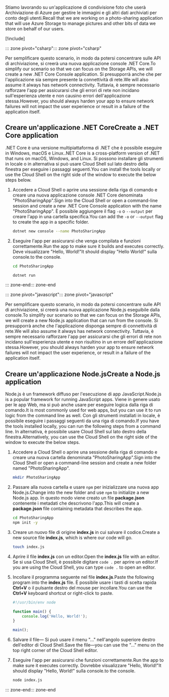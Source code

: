 <span data-ttu-id="3cbd6-101">Stiamo lavorando su un'applicazione di condivisione foto che userà Archiviazione di Azure per gestire le immagini e gli altri dati archiviati per conto degli utenti.</span><span class="sxs-lookup"><span data-stu-id="3cbd6-101">Recall that we are working on a photo-sharing application that will use Azure Storage to manage pictures and other bits of data we store on behalf of our users.</span></span>

[!include[](../../../includes/azure-sandbox-activate.md)]

<span data-ttu-id="3cbd6-102">::: zone pivot="csharp"</span><span class="sxs-lookup"><span data-stu-id="3cbd6-102">::: zone pivot="csharp"</span></span>

<span data-ttu-id="3cbd6-103">Per semplificare questo scenario, in modo da potersi concentrare sulle API di archiviazione, si creerà una nuova applicazione console .NET Core.</span><span class="sxs-lookup"><span data-stu-id="3cbd6-103">To simplify our scenario so that we can focus on the Storage APIs, we will create a new .NET Core Console application.</span></span> <span data-ttu-id="3cbd6-104">Si presupporrà anche che per l'applicazione sia sempre presente la connettività di rete.</span><span class="sxs-lookup"><span data-stu-id="3cbd6-104">We will also assume it always has network connectivity.</span></span> <span data-ttu-id="3cbd6-105">Tuttavia, è sempre necessario rafforzare l'app per assicurarsi che gli errori di rete non incidano sull'esperienza utente e non causino errori dell'applicazione stessa.</span><span class="sxs-lookup"><span data-stu-id="3cbd6-105">However, you should always harden your app to ensure network failures will not impact the user experience or result in a failure of the application itself.</span></span>

## <a name="create-a-net-core-application"></a><span data-ttu-id="3cbd6-106">Creare un'applicazione .NET Core</span><span class="sxs-lookup"><span data-stu-id="3cbd6-106">Create a .NET Core application</span></span>

<span data-ttu-id="3cbd6-107">.NET Core è una versione multipiattaforma di .NET che è possibile eseguire in Windows, macOS e Linux.</span><span class="sxs-lookup"><span data-stu-id="3cbd6-107">.NET Core is a cross-platform version of .NET that runs on macOS, Windows, and Linux.</span></span> <span data-ttu-id="3cbd6-108">Si possono installare gli strumenti in locale o in alternativa si può usare Cloud Shell sul lato destro della finestra per eseguire i passaggi seguenti.</span><span class="sxs-lookup"><span data-stu-id="3cbd6-108">You can install the tools locally or use the Cloud Shell on the right side of the window to execute the below steps below.</span></span>

1. <span data-ttu-id="3cbd6-109">Accedere a Cloud Shell o aprire una sessione della riga di comando e creare una nuova applicazione console .NET Core denominata "PhotoSharingApp".</span><span class="sxs-lookup"><span data-stu-id="3cbd6-109">Sign into the Cloud Shell or open a command-line session and create a new .NET Core Console application with the name "PhotoSharingApp".</span></span> <span data-ttu-id="3cbd6-110">È possibile aggiungere il flag `-o` o `--output` per creare l'app in una cartella specifica.</span><span class="sxs-lookup"><span data-stu-id="3cbd6-110">You can add the `-o` or `--output` flag to create the app in a specific folder.</span></span>

    ```bash
    dotnet new console --name PhotoSharingApp
    ```

1. <span data-ttu-id="3cbd6-111">Eseguire l'app per assicurarsi che venga compilata e funzioni correttamente.</span><span class="sxs-lookup"><span data-stu-id="3cbd6-111">Run the app to make sure it builds and executes correctly.</span></span> <span data-ttu-id="3cbd6-112">Deve visualizzare "Hello, World!"</span><span class="sxs-lookup"><span data-stu-id="3cbd6-112">It should display "Hello World!"</span></span> <span data-ttu-id="3cbd6-113">sulla console.</span><span class="sxs-lookup"><span data-stu-id="3cbd6-113">to the console.</span></span>

    ```bash
    cd PhotoSharingApp
    
    dotnet run
    ```
<span data-ttu-id="3cbd6-114">::: zone-end</span><span class="sxs-lookup"><span data-stu-id="3cbd6-114">::: zone-end</span></span>

<span data-ttu-id="3cbd6-115">::: zone pivot="javascript"</span><span class="sxs-lookup"><span data-stu-id="3cbd6-115">::: zone pivot="javascript"</span></span>

<span data-ttu-id="3cbd6-116">Per semplificare questo scenario, in modo da potersi concentrare sulle API di archiviazione, si creerà una nuova applicazione Node.js eseguibile dalla console.</span><span class="sxs-lookup"><span data-stu-id="3cbd6-116">To simplify our scenario so that we can focus on the Storage APIs, we will create a new Node.js application that can run from the console.</span></span> <span data-ttu-id="3cbd6-117">Si presupporrà anche che l'applicazione disponga sempre di connettività di rete.</span><span class="sxs-lookup"><span data-stu-id="3cbd6-117">We will also assume it always has network connectivity.</span></span> <span data-ttu-id="3cbd6-118">Tuttavia, è sempre necessario rafforzare l'app per assicurarsi che gli errori di rete non incidano sull'esperienza utente e non risultino in un errore dell'applicazione stessa.</span><span class="sxs-lookup"><span data-stu-id="3cbd6-118">However, you should always harden your app to ensure network failures will not impact the user experience, or result in a failure of the application itself.</span></span>

## <a name="create-a-nodejs-application"></a><span data-ttu-id="3cbd6-119">Creare un'applicazione Node.js</span><span class="sxs-lookup"><span data-stu-id="3cbd6-119">Create a Node.js application</span></span>

<span data-ttu-id="3cbd6-120">Node.js è un framework diffuso per l'esecuzione di app JavaScript.</span><span class="sxs-lookup"><span data-stu-id="3cbd6-120">Node.js is a popular framework for running JavaScript apps.</span></span> <span data-ttu-id="3cbd6-121">Viene in genere usato per le app Web, ma si può anche usare per eseguire logica dalla riga di comando.</span><span class="sxs-lookup"><span data-stu-id="3cbd6-121">It is most commonly used for web apps, but you can use it to run logic from the command line as well.</span></span> <span data-ttu-id="3cbd6-122">Con gli strumenti installati in locale, è possibile eseguire i passaggi seguenti da una riga di comando.</span><span class="sxs-lookup"><span data-stu-id="3cbd6-122">If you have the tools installed locally, you can run the following steps from a command line.</span></span> <span data-ttu-id="3cbd6-123">In alternativa, è possibile usare Cloud Shell sul lato destro della finestra.</span><span class="sxs-lookup"><span data-stu-id="3cbd6-123">Alternatively, you can use the Cloud Shell on the right side of the window to execute the below steps.</span></span>

1. <span data-ttu-id="3cbd6-124">Accedere a Cloud Shell o aprire una sessione della riga di comando e creare una nuova cartella denominata "PhotoSharingApp".</span><span class="sxs-lookup"><span data-stu-id="3cbd6-124">Sign into the Cloud Shell or open a command-line session and create a new folder named "PhotoSharingApp".</span></span>

    ```bash
    mkdir PhotoSharingApp
    ```

1. <span data-ttu-id="3cbd6-125">Passare alla nuova cartella e usare `npm` per inizializzare una nuova app Node.js.</span><span class="sxs-lookup"><span data-stu-id="3cbd6-125">Change into the new folder and use `npm` to initialize a new Node.js app.</span></span> <span data-ttu-id="3cbd6-126">In questo modo viene creato un file **package.json** contenente i metadati che descrivono l'app.</span><span class="sxs-lookup"><span data-stu-id="3cbd6-126">This will create a **package.json** file containing metadata that describes the app.</span></span>

    ```bash
    cd PhotoSharingApp
    npm init -y
    ```

1. <span data-ttu-id="3cbd6-127">Creare un nuovo file di origine **index.js** in cui salvare il codice.</span><span class="sxs-lookup"><span data-stu-id="3cbd6-127">Create a new source file **index.js**, which is where our code will go.</span></span>

    ```bash
    touch index.js
    ```

1. <span data-ttu-id="3cbd6-128">Aprire il file **index.js** con un editor.</span><span class="sxs-lookup"><span data-stu-id="3cbd6-128">Open the **index.js** file with an editor.</span></span> <span data-ttu-id="3cbd6-129">Se si usa Cloud Shell, è possibile digitare `code .` per aprire un editor.</span><span class="sxs-lookup"><span data-stu-id="3cbd6-129">If you are using the Cloud Shell, you can type `code .` to open an editor.</span></span>

1. <span data-ttu-id="3cbd6-130">Incollare il programma seguente nel file **index.js**.</span><span class="sxs-lookup"><span data-stu-id="3cbd6-130">Paste the following program into the **index.js** file.</span></span> <span data-ttu-id="3cbd6-131">È possibile usare i tasti di scelta rapida **Ctrl+V** o il pulsante destro del mouse per incollare.</span><span class="sxs-lookup"><span data-stu-id="3cbd6-131">You can use the **Ctrl+V** keyboard shortcut or right-click to paste.</span></span>

    ```javascript
    #!/usr/bin/env node
    
    function main() {
        console.log('Hello, World!');
    }
    
    main();
    ```
1. <span data-ttu-id="3cbd6-132">Salvare il file&mdash; Si può usare il menu "..." nell'angolo superiore destro dell'editor di Cloud Shell.</span><span class="sxs-lookup"><span data-stu-id="3cbd6-132">Save the file&mdash;you can use the "..." menu on the top right corner of the Cloud Shell editor.</span></span>

1. <span data-ttu-id="3cbd6-133">Eseguire l'app per assicurarsi che funzioni correttamente.</span><span class="sxs-lookup"><span data-stu-id="3cbd6-133">Run the app to make sure it executes correctly.</span></span> <span data-ttu-id="3cbd6-134">Dovrebbe visualizzare "Hello, World!"</span><span class="sxs-lookup"><span data-stu-id="3cbd6-134">It should display "Hello, World!"</span></span> <span data-ttu-id="3cbd6-135">sulla console.</span><span class="sxs-lookup"><span data-stu-id="3cbd6-135">to the console.</span></span>

    ```bash
    node index.js
    ```

<span data-ttu-id="3cbd6-136">::: zone-end</span><span class="sxs-lookup"><span data-stu-id="3cbd6-136">::: zone-end</span></span>
